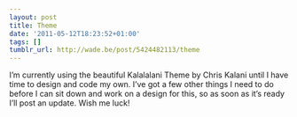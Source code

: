 ```yaml
---
layout: post
title: Theme
date: '2011-05-12T18:23:52+01:00'
tags: []
tumblr_url: http://wade.be/post/5424482113/theme
---
```

I’m currently using the beautiful Kalalalani Theme by Chris Kalani until I have time to design and code my own.
I’ve got a few other things I need to do before I can sit down and work on a design for this, so as soon as it’s ready I’ll post an update.
Wish me luck!
